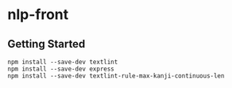 # nlp-front

## Getting Started
```
npm install --save-dev textlint
npm install --save-dev express
npm install --save-dev textlint-rule-max-kanji-continuous-len
```